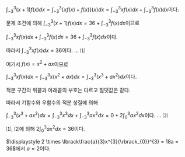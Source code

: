 $\displaystyle \int_{- 3}^{3}{(x + 1)f(x)dx} = \int_{- 3}^{3}{\{ xf(x) + f(x)\}(x)dx} = \int_{- 3}^{3}{xf(x)dx} + \int_{- 3}^{3}{f(x)dx}$이다.

문제 조건에 의해
$\displaystyle \int_{- 3}^{ 3}{(x + 1)f(x) dx} = 36 + \int_{- 3}^{ 3}{f(x) dx}$이므로

$\displaystyle \int_{- 3}^{ 3}{xf(x) dx} + \int_{- 3}^{ 3}{f(x) dx} = 36 + \int_{- 3}^{ 3}{f(x) dx}$이다.

따라서 $\displaystyle \int_{- 3}^{ 3}{xf(x) dx} = 36$이다. ... ⑴

여기서 $\displaystyle f(x) = x^{2} + ax$이므로

$\displaystyle \int_{- 3}^{ 3}{xf(x) dx} = \int_{- 3}^{ 3}{x(x^{2} + ax) dx} = \int_{- 3}^{ 3}{(x^{3} + {ax}^{2}) dx}$이다.

적분 구간의 위끝과 아래끝의 부호는 다르고 절댓값은 같다.

따라서 기함수와 우함수의 적분 성질에 의해

$\displaystyle \int_{- 3}^{ 3}{(x^{3} + {ax}^{2}) dx} = \int_{- 3}^{ 3}{x^{3}dx} + \int_{- 3}^{ 3}{{ax}^{2}dx} = 0 + 2\int_{0}^{ 3}{{ax}^{2}dx}$이다.
... ⑵

⑴, ⑵에 의해 $\displaystyle 2\int_{0}^{ 3}{{ax}^{2}dx} = 36$이다.

$\displaystyle 2 \times \lbrack\frac{a}{3}x^{3}{\rbrack_{0}}^{3} = 18a = 36$에서
$\displaystyle a = 2$이다.
